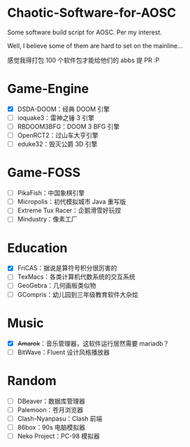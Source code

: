 # Chaotic-Software-for-AOSC
Some software build script for AOSC. Per my interest.

Well, I believe some of them are hard to set on the mainline...

感觉我得打包 100 个软件包才能给他们的 abbs 提 PR :P

# Game-Engine

- [x] DSDA-DOOM：经典 DOOM 引擎
- [ ] ioquake3：雷神之锤 3 引擎
- [ ] RBDOOM3BFG：DOOM 3 BFG 引擎
- [ ] OpenRCT2：过山车大亨引擎
- [ ] eduke32：毁灭公爵 3D 引擎

# Game-FOSS
- [ ] PikaFish：中国象棋引擎
- [ ] Micropolis：初代模拟城市 Java 重写版
- [ ] Extreme Tux Racer：企鹅滑雪好玩捏
- [ ] Mindustry：像素工厂

# Education
- [x] FriCAS：据说是算符号积分很厉害的
- [ ] TexMacs：各类计算机代数系统的交互系统
- [ ] GeoGebra：几何画板类似物
- [ ] GCompris：幼儿园到三年级教育软件大杂烩

# Music
- [x] ~~Amarok~~：音乐管理器，这软件运行居然需要 mariadb？
- [ ] BitWave：Fluent 设计风格播放器

# Random
- [ ] DBeaver：数据库管理器
- [ ] Palemoon：苍月浏览器
- [ ] Clash-Nyanpasu：Clash 前端
- [ ] 86box：90s 电脑模拟器
- [ ] Neko Project：PC-98 模拟器
